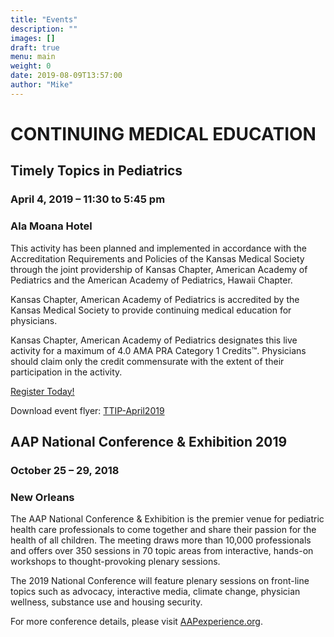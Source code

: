 ```yaml
---
title: "Events"
description: ""
images: []
draft: true
menu: main
weight: 0
date: 2019-08-09T13:57:00
author: "Mike"
---
```


# CONTINUING MEDICAL EDUCATION

## Timely Topics in Pediatrics
### April 4, 2019 – 11:30 to 5:45 pm
### Ala Moana Hotel

This activity has been planned and implemented in accordance with the Accreditation Requirements and Policies of the Kansas Medical Society through the joint providership of Kansas Chapter, American Academy of Pediatrics and the American Academy of Pediatrics, Hawaii Chapter.

Kansas Chapter, American Academy of Pediatrics is accredited by the Kansas Medical Society to provide continuing medical education for physicians.

Kansas Chapter, American Academy of Pediatrics designates this live activity for a maximum of 4.0 AMA PRA Category 1 Credits™.  Physicians should claim only the credit commensurate with the extent of their participation in the activity.

[Register Today!](https://www.eventbrite.com/e/timely-topics-in-pediatrics-2019-tickets-55251854785)

Download event flyer: [TTIP-April2019](http://aaphawaii.org/wp-content/uploads/2019/03/TTIP-April2019.pdf)


## AAP National Conference & Exhibition 2019
### October 25 – 29, 2018
### New Orleans

The AAP National Conference & Exhibition is the premier venue for pediatric health care professionals to come together and share their passion for the health of all children. The meeting draws more than 10,000 professionals and offers over 350 sessions in 70 topic areas from interactive, hands-on workshops to thought-provoking plenary sessions.

The 2019 National Conference will feature plenary sessions on front-line topics such as advocacy, interactive media, climate change, physician wellness, substance use and housing security.

For more conference details, please visit [AAPexperience.org](http://AAPexperience.org).
